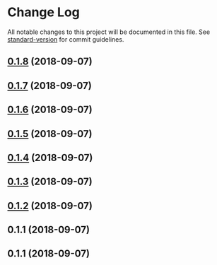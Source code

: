 # Change Log

All notable changes to this project will be documented in this file. See [standard-version](https://github.com/conventional-changelog/standard-version) for commit guidelines.

<a name="0.1.8"></a>
## [0.1.8](https://github.com/ToxicToast/AlegriCLI/compare/v0.1.7...v0.1.8) (2018-09-07)



<a name="0.1.7"></a>
## [0.1.7](https://github.com/ToxicToast/AlegriCLI/compare/v0.1.6...v0.1.7) (2018-09-07)



<a name="0.1.6"></a>
## [0.1.6](https://github.com/ToxicToast/AlegriCLI/compare/v0.1.5...v0.1.6) (2018-09-07)



<a name="0.1.5"></a>
## [0.1.5](https://github.com/ToxicToast/AlegriCLI/compare/v0.1.4...v0.1.5) (2018-09-07)



<a name="0.1.4"></a>
## [0.1.4](https://github.com/ToxicToast/AlegriCLI/compare/v0.1.3...v0.1.4) (2018-09-07)



<a name="0.1.3"></a>
## [0.1.3](https://github.com/ToxicToast/AlegriCLI/compare/v0.1.2...v0.1.3) (2018-09-07)



<a name="0.1.2"></a>
## [0.1.2](https://github.com/ToxicToast/AlegriCLI/compare/v0.1.1...v0.1.2) (2018-09-07)



<a name="0.1.1"></a>
## 0.1.1 (2018-09-07)



<a name="0.1.1"></a>
## 0.1.1 (2018-09-07)
